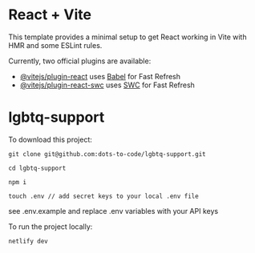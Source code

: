 # React + Vite

This template provides a minimal setup to get React working in Vite with HMR and some ESLint rules.

Currently, two official plugins are available:

- [@vitejs/plugin-react](https://github.com/vitejs/vite-plugin-react/blob/main/packages/plugin-react/README.md) uses [Babel](https://babeljs.io/) for Fast Refresh
- [@vitejs/plugin-react-swc](https://github.com/vitejs/vite-plugin-react-swc) uses [SWC](https://swc.rs/) for Fast Refresh

# lgbtq-support

To download this project:

```
git clone git@github.com:dots-to-code/lgbtq-support.git

cd lgbtq-support

npm i

touch .env // add secret keys to your local .env file
```

see .env.example and replace .env variables with your API keys

To run the project locally:

```
netlify dev
```
